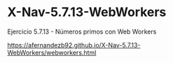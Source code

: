 # X-Nav-5.7.13-WebWorkers
Ejercicio 5.7.13 - Números primos con Web Workers

https://afernandezb92.github.io/X-Nav-5.7.13-WebWorkers/webworkers.html
